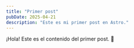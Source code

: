 ```yaml
---
title: "Primer post"
pubDate: 2025-04-21
description: "Este es mi primer post en Astro."
---
```


¡Hola! Este es el contenido del primer post. 🚀
